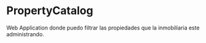 # PropertyCatalog
Web Application donde puedo filtrar las propiedades que la inmobiliaria este administrando.

